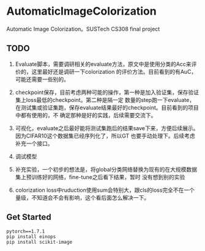 # AutomaticImageColorization
 Automatic Image Colorization。SUSTech CS308 final project

 ## TODO
 1. Evaluate脚本，需要调研相关的evaluate方法，原文中是使用分类的Acc来评价的，这里最好还是调研一下colorization
 的评价方法。目前看到的有AuC，可能还需要一些别的。

 2. checkpoint保存，目前考虑两种可能的操作，第一种是加入验证集，保存验证集上loss最低的checkpoint。第二种是隔一定
 数量的step跑一下evaluate，在测试集或验证集跑，保存evaluate结果最好的checkpoint。目前看到的项目中都有使用的，不
 确定那种是好的实践，后续需要交流下。

 3. 可视化，evaluate之后最好能将测试集跑后的结果save下来，方便后续展示。因为CIFAR10这个数据集已经序列化了，所以GT
 也要手动处理下。后续考虑补充一个接口。

 4. 调试模型

 5. 补充实验，一个初步的想法是，将global分类网络替换为现有的在大规模数据集上预训练好的网络，fine-tune之后看下结果，暂时
 没有想到别的实验

 6. colorization loss中ruduction使用sum会特别大，跟cls的loss完全不在一个量级，不知道会不会有影响，这个看后面怎么解决一下。
 
 ## Get Started
 ```
 pytorch==1.7.1
 pip install einops
 pip install scikit-image
 ```
